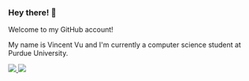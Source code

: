 <!--
**vvvuPurdue/vvvuPurdue** is a ✨ _special_ ✨ repository because its `README.md` (this file) appears on your GitHub profile.

Here are some ideas to get you started:

- 🔭 I’m currently working on ...
- 🌱 I’m currently learning ...
- 👯 I’m looking to collaborate on ...
- 🤔 I’m looking for help with ...
- 💬 Ask me about ...
- 📫 How to reach me: ...
- 😄 Pronouns: ...
- ⚡ Fun fact: ...
-->
### Hey there! 👋

Welcome to my GitHub account!

My name is Vincent Vu and I'm currently a computer science student at Purdue University.


<a href="https://github.com/vivCoding/github-readme-stats">
 <img src = "https://github-readme-stats.vercel.app/api/top-langs/?username=vivCoding&count_private=true&show_icons=true&theme=tokyonight&layout=compact"/>
</a>

<a href="https://github.com/vivCoding/github-readme-stats">
 <img src = "https://github-readme-stats.vercel.app/api?username=vivCoding&count_private=true&show_icons=true&theme=tokyonight"/>
</a>
